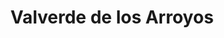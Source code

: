 ---
title: Valverde de los Arroyos
url: /valverde-de-los-arroyos/
latitude: 41.129
longitude: -3.233
---